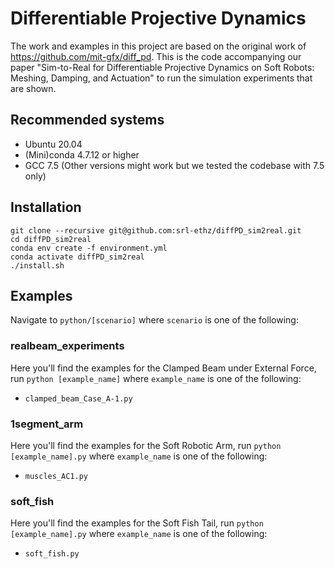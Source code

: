 # Differentiable Projective Dynamics

The work and examples in this project are based on the original work of https://github.com/mit-gfx/diff_pd. This is the code accompanying our paper "Sim-to-Real  for  Differentiable  Projective  Dynamics  on  Soft  Robots: Meshing,  Damping,  and  Actuation" to run the simulation experiments that are shown.


## Recommended systems
- Ubuntu 20.04
- (Mini)conda 4.7.12 or higher
- GCC 7.5 (Other versions might work but we tested the codebase with 7.5 only)

## Installation
```
git clone --recursive git@github.com:srl-ethz/diffPD_sim2real.git
cd diffPD_sim2real
conda env create -f environment.yml
conda activate diffPD_sim2real
./install.sh
```

## Examples
Navigate to `python/[scenario]` where `scenario` is one of the following:

### realbeam_experiments
Here you'll find the examples for the Clamped Beam under External Force, run `python [example_name]` where `example_name` is one of the following:
- `clamped_beam_Case_A-1.py` 

### 1segment_arm
Here you'll find the examples for the Soft Robotic Arm, run `python [example_name].py` where `example_name` is one of the following:
- `muscles_AC1.py` 

### soft_fish
Here you'll find the examples for the Soft Fish Tail, run `python [example_name].py` where `example_name` is one of the following:
- `soft_fish.py` 

